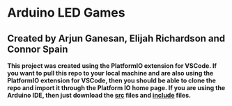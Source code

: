 # Arduino LED Games
## Created by Arjun Ganesan, Elijah Richardson and Connor Spain

**This project was created using the PlatformIO extension for VSCode. If you want to pull this repo to your local machine and are also using the PlatformIO extension for VSCode, then you should be able to clone the repo and import it through the Platform IO home page. If you are using the Arduino IDE, then just download the [src](https://github.com/JuneyBoy/arduino-led-games/tree/main/src) files and [include](https://github.com/JuneyBoy/arduino-led-games/tree/main/include) files.**
